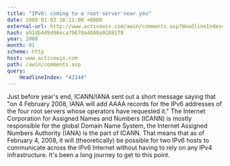 ```yaml
---
title: "IPv6: coming to a root server near you"
date: 2008-01-03 16:11:00 +0000
external-url: http://www.activewin.com/awin/comments.asp?HeadlineIndex=42144
hash: a91db4d9d98eca79679a4040a92081f8
year: 2008
month: 01
scheme: http
host: www.activewin.com
path: /awin/comments.asp
query:
    HeadlineIndex: "42144"
---
```


Just before year's end, ICANN/IANA sent out a short message saying that "on 4 February 2008, IANA will add AAAA records for the IPv6 addresses of the four root servers whose operators have requested it." The Internet Corporation for Assigned Names and Numbers (ICANN) is mostly responsible for the global Domain Name System, the Internet Assigned Numbers Authority (IANA) is the part of ICANN. That means that as of February 4, 2008, it will (theoretically) be possible for two IPv6 hosts to communicate across the IPv6 Internet without having to rely on any IPv4 infrastructure. It's been a long journey to get to this point.
